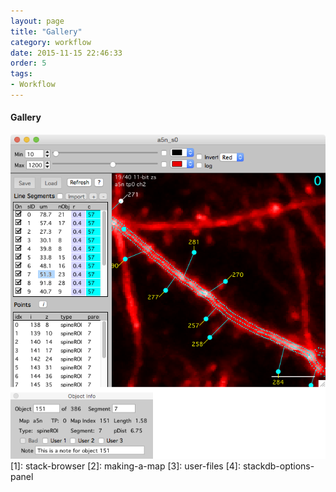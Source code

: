 ```yaml
---
layout: page
title: "Gallery"
category: workflow
date: 2015-11-15 22:46:33
order: 5
tags:
- Workflow
---
```


#### Gallery

<IMG class="img-float-left" SRC="images/mm3/mm3-stackdb-example-3.png" WIDTH="550">

<div class="print-page-break"></div>
[1]: stack-browser
[2]: making-a-map
[3]: user-files
[4]: stackdb-options-panel

<div class="print-page-break"></div>
